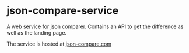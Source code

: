# json-compare-service

A web service for json comparer.  Contains an API to get the difference as well as the landing page.  

The service is hosted at [json-compare.com](http://json-compare.com/)

